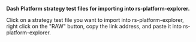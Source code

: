 **Dash Platform strategy test files for importing into rs-platform-explorer.**

Click on a strategy test file you want to import into rs-platform-explorer, right click on the "RAW" button, copy the link address, and paste it into rs-platform-explorer.
